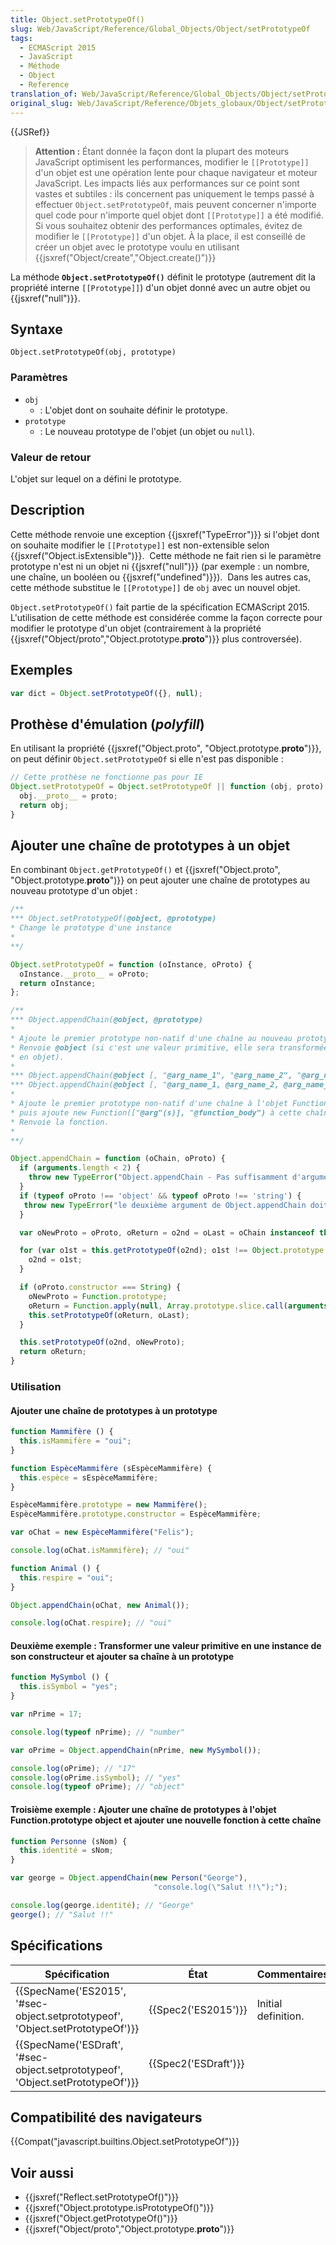 ```yaml
---
title: Object.setPrototypeOf()
slug: Web/JavaScript/Reference/Global_Objects/Object/setPrototypeOf
tags:
  - ECMAScript 2015
  - JavaScript
  - Méthode
  - Object
  - Reference
translation_of: Web/JavaScript/Reference/Global_Objects/Object/setPrototypeOf
original_slug: Web/JavaScript/Reference/Objets_globaux/Object/setPrototypeOf
---
```

{{JSRef}}

> **Attention :** Étant donnée la façon dont la plupart des moteurs JavaScript optimisent les performances, modifier le `[[Prototype]]` d'un objet est une opération lente pour chaque navigateur et moteur JavaScript. Les impacts liés aux performances sur ce point sont vastes et subtiles : ils concernent pas uniquement le temps passé à effectuer `Object.setPrototypeOf`, mais peuvent concerner n'importe quel code pour n'importe quel objet dont `[[Prototype]]` a été modifié. Si vous souhaitez obtenir des performances optimales, évitez de modifier le `[[Prototype]]` d'un objet. À la place, il est conseillé de créer un objet avec le prototype voulu en utilisant {{jsxref("Object/create","Object.create()")}}

La méthode **`Object.setPrototypeOf()`** définit le prototype (autrement dit la propriété interne `[[Prototype]]`) d'un objet donné avec un autre objet ou {{jsxref("null")}}.

## Syntaxe

    Object.setPrototypeOf(obj, prototype)

### Paramètres

- `obj`
  - : L'objet dont on souhaite définir le prototype.
- `prototype`
  - : Le nouveau prototype de l'objet (un objet ou `null`).

### Valeur de retour

L'objet sur lequel on a défini le prototype.

## Description

Cette méthode renvoie une exception {{jsxref("TypeError")}} si l'objet dont on souhaite modifier le `[[Prototype]]` est non-extensible selon {{jsxref("Object.isExtensible")}}.  Cette méthode ne fait rien si le paramètre prototype n'est ni un objet ni {{jsxref("null")}} (par exemple : un nombre, une chaîne, un booléen ou {{jsxref("undefined")}}).  Dans les autres cas, cette méthode substitue le `[[Prototype]]` de `obj` avec un nouvel objet.

`Object.setPrototypeOf()` fait partie de la spécification ECMAScript 2015. L'utilisation de cette méthode est considérée comme la façon correcte pour modifier le prototype d'un objet (contrairement à la propriété {{jsxref("Object/proto","Object.prototype.__proto__")}} plus controversée).

## Exemples

```js
var dict = Object.setPrototypeOf({}, null);
```

## Prothèse d'émulation (_polyfill_)

En utilisant la propriété {{jsxref("Object.proto", "Object.prototype.__proto__")}}, on peut définir `Object.setPrototypeOf` si elle n'est pas disponible :

```js
// Cette prothèse ne fonctionne pas pour IE
Object.setPrototypeOf = Object.setPrototypeOf || function (obj, proto) {
  obj.__proto__ = proto;
  return obj;
}
```

## Ajouter une chaîne de prototypes à un objet

En combinant `Object.getPrototypeOf()` et {{jsxref("Object.proto", "Object.prototype.__proto__")}} on peut ajouter une chaîne de prototypes au nouveau prototype d'un objet :

```js
/**
*** Object.setPrototypeOf(@object, @prototype)
* Change le prototype d'une instance
*
**/

Object.setPrototypeOf = function (oInstance, oProto) {
  oInstance.__proto__ = oProto;
  return oInstance;
};

/**
*** Object.appendChain(@object, @prototype)
*
* Ajoute le premier prototype non-natif d'une chaîne au nouveau prototype.
* Renvoie @object (si c'est une valeur primitive, elle sera transformée
* en objet).
*
*** Object.appendChain(@object [, "@arg_name_1", "@arg_name_2", "@arg_name_3", "..."], "@function_body")
*** Object.appendChain(@object [, "@arg_name_1, @arg_name_2, @arg_name_3, ..."], "@function_body")
*
* Ajoute le premier prototype non-natif d'une chaîne à l'objet Function.prototype
* puis ajoute new Function(["@arg"(s)], "@function_body") à cette chaîne.
* Renvoie la fonction.
*
**/

Object.appendChain = function (oChain, oProto) {
  if (arguments.length < 2) {
    throw new TypeError("Object.appendChain - Pas suffisamment d'arguments");
  }
  if (typeof oProto !== 'object' && typeof oProto !== 'string') {
   throw new TypeError("le deuxième argument de Object.appendChain doit être un objet ou une chaîne");
  }

  var oNewProto = oProto, oReturn = o2nd = oLast = oChain instanceof this ? oChain : new oChain.constructor(oChain);

  for (var o1st = this.getPrototypeOf(o2nd); o1st !== Object.prototype && o1st !== Function.prototype; o1st = this.getPrototypeOf(o2nd)) {
    o2nd = o1st;
  }

  if (oProto.constructor === String) {
    oNewProto = Function.prototype;
    oReturn = Function.apply(null, Array.prototype.slice.call(arguments, 1));
    this.setPrototypeOf(oReturn, oLast);
  }

  this.setPrototypeOf(o2nd, oNewProto);
  return oReturn;
}
```

### Utilisation

#### Ajouter une chaîne de prototypes à un prototype

```js
function Mammifère () {
  this.isMammifère = "oui";
}

function EspèceMammifère (sEspèceMammifère) {
  this.espèce = sEspèceMammifère;
}

EspèceMammifère.prototype = new Mammifère();
EspèceMammifère.prototype.constructor = EspèceMammifère;

var oChat = new EspèceMammifère("Felis");

console.log(oChat.isMammifère); // "oui"

function Animal () {
  this.respire = "oui";
}

Object.appendChain(oChat, new Animal());

console.log(oChat.respire); // "oui"
```

#### Deuxième exemple : Transformer une valeur primitive en une instance de son constructeur et ajouter sa chaîne à un prototype

```js
function MySymbol () {
  this.isSymbol = "yes";
}

var nPrime = 17;

console.log(typeof nPrime); // "number"

var oPrime = Object.appendChain(nPrime, new MySymbol());

console.log(oPrime); // "17"
console.log(oPrime.isSymbol); // "yes"
console.log(typeof oPrime); // "object"
```

#### Troisième exemple : Ajouter une chaîne de prototypes à l'objet Function.prototype object et ajouter une nouvelle fonction à cette chaîne

```js
function Personne (sNom) {
  this.identité = sNom;
}

var george = Object.appendChain(new Person("George"),
                                "console.log(\"Salut !!\");");

console.log(george.identité); // "George"
george(); // "Salut !!"
```

## Spécifications

| Spécification                                                                                            | État                         | Commentaires        |
| -------------------------------------------------------------------------------------------------------- | ---------------------------- | ------------------- |
| {{SpecName('ES2015', '#sec-object.setprototypeof', 'Object.setPrototypeOf')}} | {{Spec2('ES2015')}}     | Initial definition. |
| {{SpecName('ESDraft', '#sec-object.setprototypeof', 'Object.setPrototypeOf')}} | {{Spec2('ESDraft')}} |                     |

## Compatibilité des navigateurs

{{Compat("javascript.builtins.Object.setPrototypeOf")}}

## Voir aussi

- {{jsxref("Reflect.setPrototypeOf()")}}
- {{jsxref("Object.prototype.isPrototypeOf()")}}
- {{jsxref("Object.getPrototypeOf()")}}
- {{jsxref("Object/proto","Object.prototype.__proto__")}}
